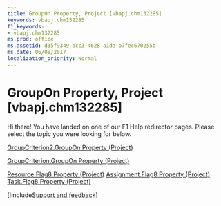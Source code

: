 ```yaml
---
title: GroupOn Property, Project [vbapj.chm132285]
keywords: vbapj.chm132285
f1_keywords:
- vbapj.chm132285
ms.prod: office
ms.assetid: d35f9349-bcc3-4628-a1da-b7fec670255b
ms.date: 06/08/2017
localization_priority: Normal
---
```



# GroupOn Property, Project [vbapj.chm132285]

Hi there! You have landed on one of our F1 Help redirector pages. Please select the topic you were looking for below.

[GroupCriterion2.GroupOn Property (Project)](http://msdn.microsoft.com/library/f67ef37f-0f33-abe5-b79c-e18725a0269e%28Office.15%29.aspx)

[GroupCriterion.GroupOn Property (Project)](http://msdn.microsoft.com/library/dd36cf16-9306-4cc7-904b-9e2ae364722f%28Office.15%29.aspx)

[Resource.Flag8 Property (Project)](http://msdn.microsoft.com/library/8cbc3341-53e1-1b53-aabf-390c7cd4851a%28Office.15%29.aspx)
[Assignment.Flag8 Property (Project)](http://msdn.microsoft.com/library/053c6f11-3881-8872-39b8-40c61ab621f1%28Office.15%29.aspx)
[Task.Flag8 Property (Project)](http://msdn.microsoft.com/library/50e174bb-93fd-074b-ded7-a49ef55d87b4%28Office.15%29.aspx)

[!include[Support and feedback](~/includes/feedback-boilerplate.md)]